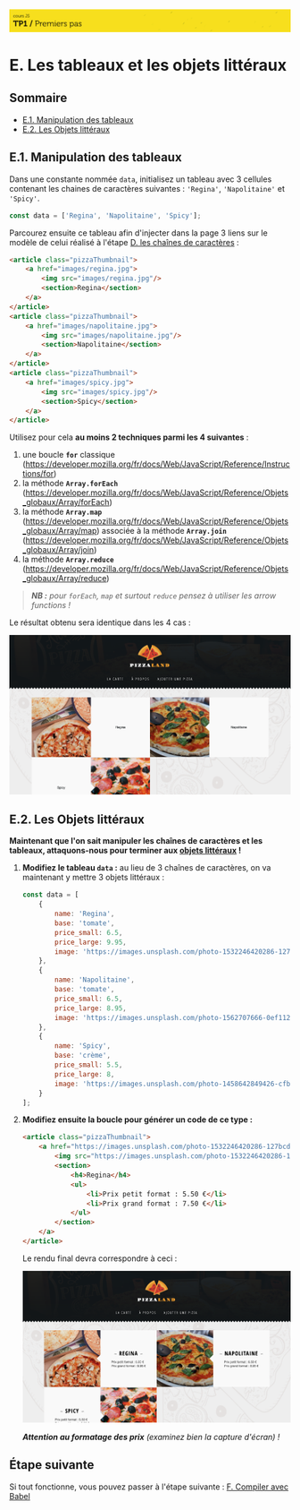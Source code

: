 <img src="images/readme/header-small.jpg" >

# E. Les tableaux et les objets littéraux <!-- omit in toc -->

## Sommaire <!-- omit in toc -->
- [E.1. Manipulation des tableaux](#e1-manipulation-des-tableaux)
- [E.2. Les Objets littéraux](#e2-les-objets-littéraux)

## E.1. Manipulation des tableaux

Dans une constante nommée `data`, initialisez un tableau avec 3 cellules contenant les chaines de caractères suivantes : `'Regina'`, `'Napolitaine'` et `'Spicy'`.
```js
const data = ['Regina', 'Napolitaine', 'Spicy'];
```


Parcourez ensuite ce tableau afin d'injecter dans la page 3 liens sur le modèle de celui réalisé à l'étape [D. les chaînes de caractères](./D-chaines.md) :

```html
<article class="pizzaThumbnail">
	<a href="images/regina.jpg">
		<img src="images/regina.jpg"/>
		<section>Regina</section>
	</a>
</article>
<article class="pizzaThumbnail">
	<a href="images/napolitaine.jpg">
		<img src="images/napolitaine.jpg"/>
		<section>Napolitaine</section>
	</a>
</article>
<article class="pizzaThumbnail">
	<a href="images/spicy.jpg">
		<img src="images/spicy.jpg"/>
		<section>Spicy</section>
	</a>
</article>
```

Utilisez pour cela **au moins 2 techniques parmi les 4 suivantes** :
1. une boucle **`for`** classique  (https://developer.mozilla.org/fr/docs/Web/JavaScript/Reference/Instructions/for)
2. la méthode **`Array.forEach`** (https://developer.mozilla.org/fr/docs/Web/JavaScript/Reference/Objets_globaux/Array/forEach)
3. la méthode **`Array.map`** (https://developer.mozilla.org/fr/docs/Web/JavaScript/Reference/Objets_globaux/Array/map) associée à la méthode **`Array.join`** (https://developer.mozilla.org/fr/docs/Web/JavaScript/Reference/Objets_globaux/Array/join)
4. la méthode **`Array.reduce`** (https://developer.mozilla.org/fr/docs/Web/JavaScript/Reference/Objets_globaux/Array/reduce)

> _**NB :** pour `forEach`, `map` et surtout `reduce` pensez à utiliser les arrow functions !_

Le résultat obtenu sera identique dans les 4 cas :

<img src="images/readme/pizzaland-03.png" />

## E.2. Les Objets littéraux

**Maintenant que l'on sait manipuler les chaînes de caractères et les tableaux, attaquons-nous pour terminer aux [objets littéraux](https://developer.mozilla.org/fr/docs/Web/JavaScript/Guide/Grammar_and_types#les_litt%C3%A9raux_dobjets) !**

1. **Modifiez le tableau `data` :** au lieu de 3 chaînes de caractères, on va maintenant y mettre 3 objets littéraux :

	```js
	const data = [
		{
			name: 'Regina',
			base: 'tomate',
			price_small: 6.5,
			price_large: 9.95,
			image: 'https://images.unsplash.com/photo-1532246420286-127bcd803104?fit=crop&w=500&h=300'
		},
		{
			name: 'Napolitaine',
			base: 'tomate',
			price_small: 6.5,
			price_large: 8.95,
			image: 'https://images.unsplash.com/photo-1562707666-0ef112b353e0?&fit=crop&w=500&h=300'
		},
		{
			name: 'Spicy',
			base: 'crème',
			price_small: 5.5,
			price_large: 8,
			image: 'https://images.unsplash.com/photo-1458642849426-cfb724f15ef7?fit=crop&w=500&h=300',
		}
	];
	```

2. **Modifiez ensuite la boucle pour générer un code de ce type :**
	```html
	<article class="pizzaThumbnail">
		<a href="https://images.unsplash.com/photo-1532246420286-127bcd803104?fit=crop&w=500&h=300">
			<img src="https://images.unsplash.com/photo-1532246420286-127bcd803104?fit=crop&w=500&h=300" />
			<section>
				<h4>Regina</h4>
				<ul>
					<li>Prix petit format : 5.50 €</li>
					<li>Prix grand format : 7.50 €</li>
				</ul>
			</section>
		</a>
	</article>
	```

	Le rendu final devra correspondre à ceci :

	<img src="images/readme/pizzaland-04.png" />

	_**Attention au formatage des prix** (examinez bien la capture d'écran) !_

## Étape suivante <!-- omit in toc -->
Si tout fonctionne, vous pouvez passer à l'étape suivante : [F. Compiler avec Babel](./F-babel.md)